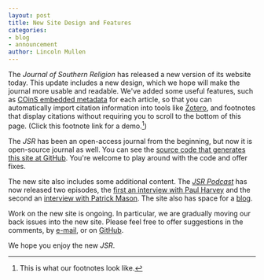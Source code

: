 ```yaml
---
layout: post
title: New Site Design and Features
categories:
- blog
- announcement
author: Lincoln Mullen
---
```


The *Journal of Southern Religion* has released a new version of its
website today. This update includes a new design, which we hope will
make the journal more usable and readable. We've added some useful
features, such as [COinS embedded metadata][] for each article, so that
you can automatically import citation information into tools like
[Zotero][], and footnotes that display citations without requiring you
to scroll to the bottom of this page. (Click this footnote link for a
demo.[^1])

The *JSR* has been an open-access journal from the beginning, but now it
is open-source journal as well. You can see the [source code that
generates this site at GitHub][GitHub]. You're welcome to play around with the
code and offer fixes.

The new site also includes some additional content. The *[JSR
Podcast][]* has now released two episodes, the [first an interview with Paul Harvey][] and the second an [interview with Patrick Mason][]. The
site also has space for a [blog][].

Work on the new site is ongoing. In particular, we are gradually moving
our back issues into the new site. Please feel free to offer suggestions
in the comments, by [e-mail][], or on [GitHub][]. 

We hope you enjoy the new *JSR*.

[^1]: This is what our footnotes look like.

  [COinS embedded metadata]: http://ocoins.info/
  [Zotero]: http://www.zotero.org/
  [GitHub]: {{site.github-repo}}
  [JSR Podcast]: {{site.url}}/new-media/
  [first an interview with Paul Harvey]: {{site.url}}/new-media/podcast/paul-harvey.html
  [interview with Patrick Mason]: {{site.url}}/new-media/podcast/patrick-mason.html
  [blog]: {{site.url}}/blog/
  [e-mail]: mailto:lincoln+jsr@lincolnmullen.com
